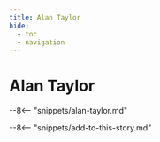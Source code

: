 ```yaml
---
title: Alan Taylor
hide:
  - toc
  - navigation 
---
```


# Alan Taylor

<!--
**ddmmmyyyy — ddmmmyyyy**
-->

--8<-- "snippets/alan-taylor.md"

--8<-- "snippets/add-to-this-story.md"